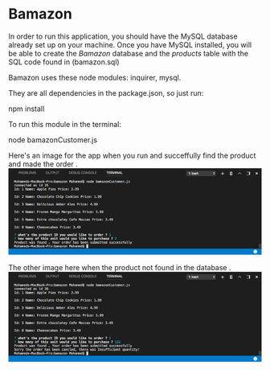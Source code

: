 # Bamazon

In order to run this application, you should have the MySQL database already set up on your machine.
Once you have MySQL installed, you will be able to create the *Bamazon* database and the *products* table with the SQL code found in (bamazon.sql)

Bamazon uses these node modules: inquirer, mysql.

They are all dependencies in the package.json, so just run:

npm install


To run this module in the terminal:

node bamazonCustomer.js

Here's an image for the app when you run 
and succeffully find the product and made the order .
![Image1](./images/image1.PNG)

The other image here when the product not found in the database .
![Image2](./images/image2.PNG)





